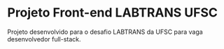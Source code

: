# Projeto Front-end LABTRANS UFSC
 Projeto desenvolvido para o desafio LABTRANS da UFSC para vaga desenvolvedor full-stack.
